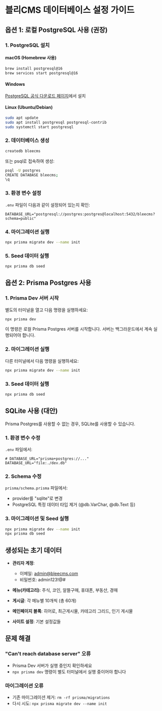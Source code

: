 # 블리CMS 데이터베이스 설정 가이드

## 옵션 1: 로컬 PostgreSQL 사용 (권장)

### 1. PostgreSQL 설치

#### macOS (Homebrew 사용)
```bash
brew install postgresql@16
brew services start postgresql@16
```

#### Windows
[PostgreSQL 공식 다운로드 페이지](https://www.postgresql.org/download/windows/)에서 설치

#### Linux (Ubuntu/Debian)
```bash
sudo apt update
sudo apt install postgresql postgresql-contrib
sudo systemctl start postgresql
```

### 2. 데이터베이스 생성
```bash
createdb bleecms
```

또는 psql로 접속하여 생성:
```bash
psql -U postgres
CREATE DATABASE bleecms;
\q
```

### 3. 환경 변수 설정
`.env` 파일이 다음과 같이 설정되어 있는지 확인:
```
DATABASE_URL="postgresql://postgres:postgres@localhost:5432/bleecms?schema=public"
```

### 4. 마이그레이션 실행
```bash
npx prisma migrate dev --name init
```

### 5. Seed 데이터 실행
```bash
npx prisma db seed
```

## 옵션 2: Prisma Postgres 사용

### 1. Prisma Dev 서버 시작
별도의 터미널을 열고 다음 명령을 실행하세요:
```bash
npx prisma dev
```

이 명령은 로컬 Prisma Postgres 서버를 시작합니다. 서버는 백그라운드에서 계속 실행되어야 합니다.

### 2. 마이그레이션 실행
다른 터미널에서 다음 명령을 실행하세요:
```bash
npx prisma migrate dev --name init
```

### 3. Seed 데이터 실행
```bash
npx prisma db seed
```

## SQLite 사용 (대안)

Prisma Postgres를 사용할 수 없는 경우, SQLite를 사용할 수 있습니다.

### 1. 환경 변수 수정
`.env` 파일에서:
```
# DATABASE_URL="prisma+postgres://..."
DATABASE_URL="file:./dev.db"
```

### 2. Schema 수정
`prisma/schema.prisma` 파일에서:
- provider를 "sqlite"로 변경
- PostgreSQL 특정 데이터 타입 제거 (@db.VarChar, @db.Text 등)

### 3. 마이그레이션 및 Seed 실행
```bash
npx prisma migrate dev --name init
npx prisma db seed
```

## 생성되는 초기 데이터

- **관리자 계정**: 
  - 이메일: admin@bleecms.com
  - 비밀번호: admin123!@#
  
- **메뉴(카테고리)**: 주식, 코인, 알뜰구매, 휴대폰, 부동산, 경매
- **게시글**: 각 메뉴별 10개씩 (총 60개)
- **메인페이지 블록**: 히어로, 최근게시물, 카테고리 그리드, 인기 게시물
- **사이트 설정**: 기본 설정값들

## 문제 해결

### "Can't reach database server" 오류
- Prisma Dev 서버가 실행 중인지 확인하세요
- `npx prisma dev` 명령이 별도 터미널에서 실행 중이어야 합니다

### 마이그레이션 오류
- 기존 마이그레이션 제거: `rm -rf prisma/migrations`
- 다시 시도: `npx prisma migrate dev --name init`